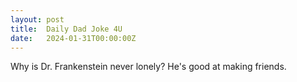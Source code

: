 ```yaml
---
layout: post
title:  Daily Dad Joke 4U
date:   2024-01-31T00:00:00Z
---
```

Why is Dr. Frankenstein never lonely? He's good at making friends.
